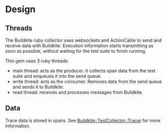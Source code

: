 # Design

## Threads

The Buildkite ruby collector uses websockets and ActionCable to send and
receive data with Buildkite. Execution information starts transmitting as soon
as possible, without waiting for the test suite to finish running.

This gem uses 3 ruby threads:

* main thread: acts as the producer. It collects span data from the
  test suite and enqueues it into the send queue.
* write thread: acts as the consumer. Removes data from the send queue and
  sends it to Buildkite.
* read thread: receives and processes messages from Buildkite.

## Data

Trace data is stored in spans. See [Buildkite::TestCollector::Tracer](lib/buildkite/test_collector/tracer.rb) for more information.
